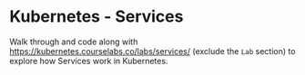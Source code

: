 # Kubernetes - Services

Walk through and code along with https://kubernetes.courselabs.co/labs/services/ (exclude the `Lab` section) to explore how Services work in Kubernetes.
